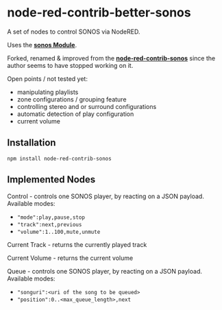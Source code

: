 # node-red-contrib-better-sonos

A set of nodes to control SONOS via NodeRED. 

Uses the [**sonos Module**](https://github.com/bencevans/node-sonos).

Forked, renamed & improved from the [**node-red-contrib-sonos**](https://github.com/shbert/node-red-contrib-sonos) since the author seems to have stopped working on it.

Open points / not tested yet:
 * manipulating playlists
 * zone configurations / grouping feature
 * controlling stereo and or surround configurations
 * automatic detection of play configuration
 * current volume

## Installation

`npm install node-red-contrib-sonos`

## Implemented Nodes

Control - controls one SONOS player, by reacting on a JSON payload. 
Available modes: 
* `"mode":play,pause,stop` 
* `"track":next,previous`
* `"volume":1..100,mute,unmute`

Current Track - returns the currently played track

Current Volume - returns the current volume

Queue - controls one SONOS player, by reacting on a JSON payload.
Available modes:
* `"songuri":<uri of the song to be queued>`
* `"position":0..<max_queue_length>,next`
